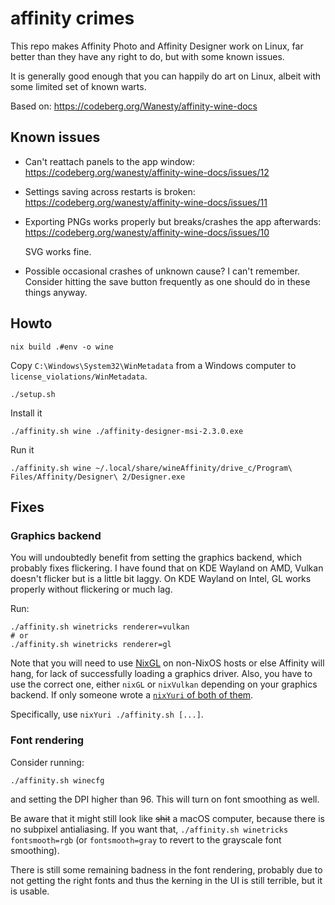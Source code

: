 # affinity crimes

This repo makes Affinity Photo and Affinity Designer work on Linux, far better
than they have any right to do, but with some known issues.

It is generally good enough that you can happily do art on Linux, albeit with
some limited set of known warts.

Based on: https://codeberg.org/Wanesty/affinity-wine-docs

## Known issues

- Can't reattach panels to the app window: https://codeberg.org/wanesty/affinity-wine-docs/issues/12
- Settings saving across restarts is broken: https://codeberg.org/wanesty/affinity-wine-docs/issues/11
- Exporting PNGs works properly but breaks/crashes the app afterwards: https://codeberg.org/wanesty/affinity-wine-docs/issues/10

  SVG works fine.
- Possible occasional crashes of unknown cause? I can't remember. Consider
  hitting the save button frequently as one should do in these things anyway.

## Howto

```
nix build .#env -o wine
```

Copy `C:\Windows\System32\WinMetadata` from a Windows computer to `license_violations/WinMetadata`.

```
./setup.sh
```

Install it

```
./affinity.sh wine ./affinity-designer-msi-2.3.0.exe
```

Run it

```
./affinity.sh wine ~/.local/share/wineAffinity/drive_c/Program\ Files/Affinity/Designer\ 2/Designer.exe
```

## Fixes

### Graphics backend

You will undoubtedly benefit from setting the graphics backend, which probably
fixes flickering. I have found that on KDE Wayland on AMD, Vulkan doesn't
flicker but is a little bit laggy. On KDE Wayland on Intel, GL works properly
without flickering or much lag.

Run:

```
./affinity.sh winetricks renderer=vulkan
# or
./affinity.sh winetricks renderer=gl
```

Note that you will need to use [NixGL](https://github.com/nix-community/nixGL)
on non-NixOS hosts or else Affinity will hang, for lack of successfully loading
a graphics driver. Also, you have to use the correct one, either `nixGL` or
`nixVulkan` depending on your graphics backend. If only someone wrote a
[`nixYuri` of both of
them](https://github.com/lf-/dotfiles/blob/main/configs/nix/packages/nixYuri/package.nix).

Specifically, use `nixYuri ./affinity.sh [...]`.

### Font rendering

Consider running:

```
./affinity.sh winecfg
```

and setting the DPI higher than 96. This will turn on font smoothing as well.

Be aware that it might still look like ~~shit~~ a macOS computer, because there
is no subpixel antialiasing. If you want that, `./affinity.sh winetricks
fontsmooth=rgb` (or `fontsmooth=gray` to revert to the grayscale font
smoothing).

There is still some remaining badness in the font rendering, probably due to
not getting the right fonts and thus the kerning in the UI is still terrible,
but it is usable.
